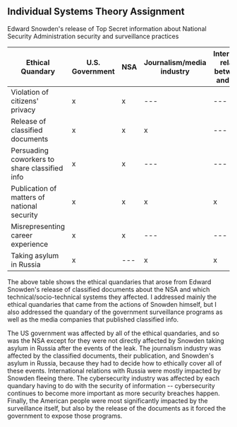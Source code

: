 ## Individual Systems Theory Assignment

Edward Snowden's release of Top Secret information about National Security Administration security and surveillance practices


| Ethical Quandary | U.S. Government | NSA | Journalism/media industry | International relations between US and Russia | Cybersecurity industry | American people |
| --- | --- | --- | --- | --- | --- | --- |
| Violation of citizens' privacy | x | x | --- | --- | --- | x |
| Release of classified documents | x | x | x | --- | x | x |
| Persuading coworkers to share classified info | x | x | --- | --- | x | --- |
| Publication of matters of national security | x | x | x | x | --- | x |
| Misrepresenting career experience | x | x | --- | --- | x | --- |
| Taking asylum in Russia | x | --- | x | x | --- | x |


The above table shows the ethical quandaries that arose from Edward Snowden's release of classified documents about the NSA and which technical/socio-technical systems they affected. I addressed mainly the ethical quandaries that came from the actions of Snowden himself, but I also addressed the quandary of the government surveillance programs as well as the media companies that published classified info.

The US government was affected by all of the ethical quandaries, and so was the NSA except for they were not directly affected by Snowden taking asylum in Russia after the events of the leak. The journalism industry was affected by the classified documents, their publication, and Snowden's asylum in Russia, because they had to decide how to ethically cover all of these events. International relations with Russia were mostly impacted by Snowden fleeing there. The cybersecurity industry was affected by each quandary having to do with the security of information -- cybersecurity continues to become more important as more security breaches happen. Finally, the American people were most significantly impacted by the surveillance itself, but also by the release of the documents as it forced the government to expose those programs.
